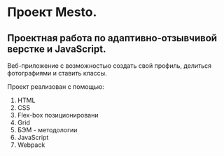 # Проект Mesto.
## Проектная работа по адаптивно-отзывчивой верстке и JavaScript.

Веб-приложение с возможностью создать свой профиль, делиться фотографиями и ставить классы.


Проект реализован с помощью:

1. HTML
2. CSS
3. Flex-box позиционировани
4. Grid
5. БЭМ - методологии
6. JavaScript
7. Webpack

